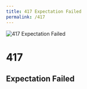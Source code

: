 ```yaml
---
title: 417 Expectation Failed
permalink: /417
---
```

<div>
    <img src="http://i.imgur.com/T8R2iqU.jpg" alt="417 Expectation Failed" />
    <h1>417</h1>
    <h2>Expectation Failed</h2>
</div>

